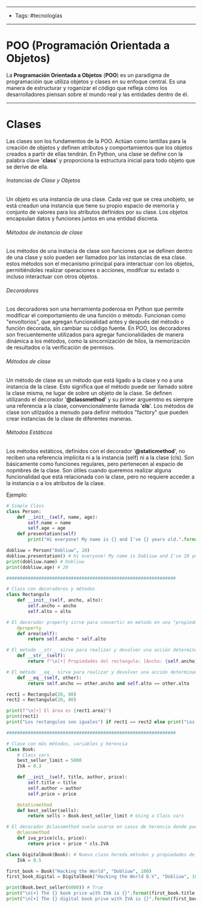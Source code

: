 ----
- Tags: #tecnologías
-----
# POO (Programación Orientada a Objetos)

La **Programación Orientada a Objetos** (**POO**) es un paradigma de programacióin que utiliza objetos y clases en su enfoque central. Es una manera de estructurar y roganizar el código que refleja cómo los desarrolladores piensan sobre el mundo real y las entidades dentro de él.

----
# Clases

Las clases son los fundamentos de la POO. Actúan como lantillas para la creación de objetos y definen atributos y comportamientos que los objetos creados a partir de ellas tendrán. En Python, una clase se define con la palabra clave '**class**' y proporciona la estructura inicial para todo objeto que se derive de ella.
###### Instancias de Clase y Objetos

Un objeto es una instancia de una clase. Cada vez que se crea unobjeto, se está creadun una instancia que tiene su propio espacio de memoria y conjunto de valores para los atributos defínidos por su clase. Los objetos encapsulan datos y funciones juntos en una entidad discreta.
###### Métodos de instancia de clase

Los métodos de una instacia de clase son funciones que se definen dentro de una clase y solo pueden ser llamados por las instancias de esa clase. estos métodos son el mecanismo principal para interactuar con los objetos, permitiéndoles realizar operaciones o acciones, modifcar su estado o incluso interactuar con otros objetos.
###### Decoradores

Los decoradores son una herramienta poderosa en Python que permite modificar el comportamiento de una función o método. Funcionan como "envoltorios", que agregan funcionalidad antes y después del método o función decorada, sin cambiar su código fuente. En POO, los decoradores son frecuentemente utilizados para agregar funcionalidades de manera dinámica a los métodos, como la sincornización de hilos, la memorización de resultados o la verificación de permisos.
###### Métodos de clase

Un método de clase es un método que está ligado a la clase y no a una instancia de la clase. Esto significa que el método puede ser llamado sobre la clase misma, ne lugar de sobre un objeto de la clase. Se definen utilizando el decorador '**@classmethod**' y su primer arguemtno es siempre una referencia a la clase, convencionalmente llamada '**cls**'. Los métodos de clase son utilzados a menudo para definir métodos "factory" que pueden crear instancias de la clase de diferentes maneras.
###### Métodos Estáticos

Los métodos estáticos, definidos con el decorador '**@staticmethod**', no reciben una referencia implícita ni a la instancia (self) ni a la clase (cls). Son básicamente como funciones regulares, pero pertenecen al espacio de nopmbres de la clase. Son útiles cuando queremos realizar alguna funcionalidad que está relacionada con la clase, pero no requiere acceder a la instancia o a los atributos de la clase.

Ejemplo:
```python
# Simple Class
class Person:
	def __init__(self, name, age):
		self.name = name
		self.age = age
	def presentation(self)
		print("Hi everyone! My name is {} and I've {} years old.".format(self.name, self.age))

dobliuw = Person("Dobliuw", 20)
dobliuw.presentation() # Hi everyone! My name is Dobliuw and I've 20 years old.
print(dobliuw.name) # Dobliuw
print(dobliuw.age) # 20

###############################################################

# Class con decoradores y métodos
class Rectangulo
	def __init__(self, ancho, alto):
		self.ancho = ancho
        self.alto = alto

# El decorador property sirve para convertir en método en una "propiedad"
    @property 
	def area(self):
        return self.ancho * self.alto

# El metodo __str__ sirve para realizar y devolver una acción determinada al intentar mostrar el objeto.
    def __str__(self):
        return f"\n[+] Propiedades del rectangulo: [Ancho: {self.ancho}, Alto: {self.alto}]\n"

# El método __eq__ sirve para realizar y devolver una acción determinada al intentar comparar dos instancias de la clase (objetos).
    def __eq__(self, other):
        return self.ancho == other.ancho and self.alto == other.alto

rect1 = Rectangulo(20, 80)
rect2 = Rectangulo(20, 80)

print(f"\n[+] El área es {rect1.area}")
print(rect1)
print("Los rectangulos son iguales") if rect1 == rect2 else print("Los rectangulos NO son iguales")

###############################################################

# Clase con más métodos, variables y herencia
class Book:
	# Class vars
	best_seller_limit = 5000
	IVA = 0.3

	def __init__(self, title, author, price):
		self.title = title
		self.author = author
		self.price = price

	@staticmethod
	def best_seller(sells):
		return sells > Book.best_seller_limit # Using a Class vars

# El decorador @classmethod suele usarse en casos de herencia donde pueden generarse conflictos entre operaciones o acciones que deban cambiar basandose en determinadas propiedades, variables o métodos repetidos entre las clases con cambios, en este ejemplo no sería el mismo IVA de un libro digital que uno físico.
	@classmethod
	def iva_price(cls, price):
		return price + price * cls.IVA

class DigitalBook(Book): # Nueva clase hereda métodos y propiedades de la otra
	IVA = 0.5 

first_book = Book("Hacking the World", "Dobliuw", 100)
first_book_digital = DigitalBook("Hacking the World D.V", "Dobliuw", 100)

print(Book.best_seller(6000)) # True
print("\n[+] The {} book price with IVA is {}".format(first_book.title, Book.iva_price(first_book.price)))
print("\n[+] The {} digital book prive with IVA is {}".format(first_book_digital.title, DigitalBook.iva_price(first_book_digital.price)))

```